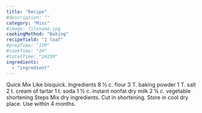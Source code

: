 ```yaml
---
title: "Recipe"
#description: ""
category: "Misc"
#image: filename.jpg
cookingMethod: "Baking"
recipeYield: "1 loaf"
#prepTime: "15M"
#cookTime: "1H"
#totalTime: "1H15M"
ingredients:
  - "ingredient"
---
```


Quick Mix
Like bisquick.
Ingredients
8 ½ c. flour
3 T. baking powder
1 T. salt
2 t. cream of tartar
1 t. soda
1 ½ c. instant nonfat dry milk
2 ¼ c. vegetable shortening
Steps
Mix dry ingredients. Cut in shortening.
Store in cool dry place. Use within 4 months.
